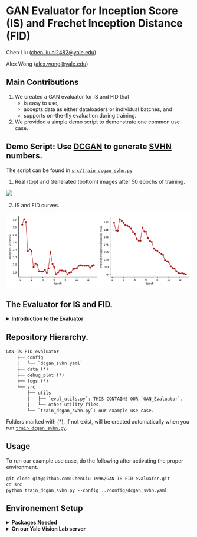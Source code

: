 # GAN Evaluator for Inception Score (IS) and Frechet Inception Distance (FID)

Chen Liu (chen.liu.cl2482@yale.edu)

Alex Wong (alex.wong@yale.edu)

## Main Contributions
1. We created a GAN evaluator for IS and FID that
    - is easy to use,
    - accepts data as either dataloaders or individual batches, and
    - supports on-the-fly evaluation during training.
2. We provided a simple demo script to demonstrate one common use case.

## Demo Script: Use [DCGAN](https://pytorch.org/tutorials/beginner/dcgan_faces_tutorial) to generate [SVHN](http://ufldl.stanford.edu/housenumbers/) numbers.

The script can be found in [`src/train_dcgan_svhn.py`](https://github.com/ChenLiu-1996/GAN-IS-FID-evaluator/blob/main/src/train_dcgan_svhn.py)

1. Real (top) and Generated (bottom) images after 50 epochs of training.
<img src = "debug_plot/dcgan_svhn/epoch_0049_batch_0286_generated.png" width=800>

2. IS and FID curves.
<img src = "debug_plot/dcgan_svhn/IS_FID_curve.png" width=800>

## The Evaluator for IS and FID.
<details>
  <summary><b>Introduction to the Evaluator</b></summary>
<br>

More details can be found in [`src/utils/eval_utils.py/GAN_Evaluator`](https://github.com/ChenLiu-1996/GAN-IS-FID-evaluator/blob/main/src/utils/eval_utils.py#L13).

```
This evaluator computes the following metrics:
    - Inception Score (IS)
    - Frechet Inception Distance (FID)

This evaluator will take in the real images and the fake/generated images.
Then it will compute the activations from the real and fake images as well as the
predictions from the fake images.
The (fake) predictions will be used to compute IS, while
the (real, fake) activations will be used to compute FID.
If input image resolution < 75 x 75, we will upsample the image to accommodate Inception v3.

The real and fake images can be provided to this evaluator in either of the following formats:
1. dataloader
    `load_all_real_imgs`
    `load_all_fake_imgs`
2. per-batch
    `fill_real_img_batch`
    `fill_fake_img_batch`

COMMON USE CASES
1. For the purpose of on-the-fly evaluation during GAN training:
    We recommend pre-loading the real images using the dataloader format, and
    populate the fake images using the per-batch format as training goes on.
    - At the end of each epoch, you can clean the fake images using:
        `clear_fake_imgs`
    - In *unusual* cases where your real images change (such as in progressive growing GANs),
    you may want to clear the real images. You can do so via:
        `clear_real_imgs`

2. For the purpose of offline evaluation of a saved dataset:
    We recommend pre-loading the real images and fake images.
```

</details>

## Repository Hierarchy.
```
GAN-IS-FID-evaluator
    ├── config
    |   └── `dcgan_svhn.yaml`
    ├── data (*)
    ├── debug_plot (*)
    ├── logs (*)
    └── src
        ├── utils
        |   ├── `eval_utils.py`: THIS CONTAINS OUR `GAN_Evaluator`.
        |   └── other utility files.
        └── `train_dcgan_svhn.py`: our example use case.
```
Folders marked with (*), if not exist, will be created automatically when you run [`train_dcgan_svhn.py`](https://github.com/ChenLiu-1996/GAN-IS-FID-evaluator/blob/main/src/train_dcgan_svhn.py).

## Usage
To run our example use case, do the following after activating the proper environment.
```
git clone git@github.com:ChenLiu-1996/GAN-IS-FID-evaluator.git
cd src
python train_dcgan_svhn.py --config ../config/dcgan_svhn.yaml
```

## Environement Setup
<details>
  <summary><b>Packages Needed</b></summary>
<br>

The `GAN_Evaluator` module itself only uses `numpy`, `scipy`, `torch`, `torchvision`, and (for aesthetics) `tqdm`.

To run the example script, it additionally requires `matplotlib`, `argparse`, and `yaml`.

</details>

<details>
  <summary><b>On our Yale Vision Lab server</b></summary>

- There is a virtualenv ready to use, located at
`/media/home/chliu/.virtualenv/mondi-image-gen/`.

- Alternatively, you can start from an existing environment "torch191-py38env",
and install the following packages:
```
python3 -m pip install torch==1.12.1+cu113 torchvision==0.13.1+cu113 torchaudio==0.12.1 --extra-index-url https://download.pytorch.org/whl/cu113
python3 -m pip install wget gdown numpy matplotlib pyyaml click scipy yacs scikit-learn
```

If you see error messages such as `Failed to build CUDA kernels for bias_act.`, you can fix it with:
```
python3 -m pip install ninja
```

</details>